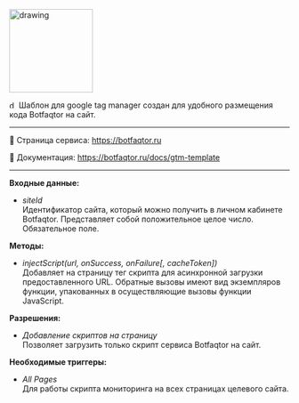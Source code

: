 <img src="https://botfaqtor.ru/docs/landing/img/logo.svg" alt="drawing" width="150"/>

<img src="https://botfaqtor.ru/docs/landing/img/gtm.png" alt="drawing" width="13"/>  Шаблон для google tag manager создан для удобного размещения кода Botfaqtor на сайт.

-------------------------
:link: Страница сервиса: https://botfaqtor.ru

:speech_balloon: Документация: https://botfaqtor.ru/docs/gtm-template

-------------------------
**Входные данные:**
- _siteId_<br>Идентификатор сайта, который можно получить в личном кабинете Botfaqtor. Представляет собой положительное целое число. Обязательное поле.

**Методы:**
- _injectScript(url, onSuccess, onFailure[, cacheToken])_<br>Добавляет на страницу тег скрипта для асинхронной загрузки предоставленного URL. Обратные вызовы имеют вид экземпляров функции, упакованных в осуществляющие вызовы функции JavaScript.

**Разрешения:**
- _Добавление скриптов на страницу_<br>Позволяет загрузить только скрипт сервиса Botfaqtor на сайт.

**Необходимые триггеры:**
- _All Pages_<br>Для работы скрипта мониторинга на всех страницах целевого сайта.
